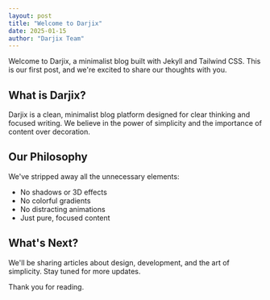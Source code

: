 ```yaml
---
layout: post
title: "Welcome to Darjix"
date: 2025-01-15
author: "Darjix Team"
---
```


Welcome to Darjix, a minimalist blog built with Jekyll and Tailwind CSS. This is our first post, and we're excited to share our thoughts with you.

## What is Darjix?

Darjix is a clean, minimalist blog platform designed for clear thinking and focused writing. We believe in the power of simplicity and the importance of content over decoration.

## Our Philosophy

We've stripped away all the unnecessary elements:

- No shadows or 3D effects
- No colorful gradients
- No distracting animations
- Just pure, focused content

## What's Next?

We'll be sharing articles about design, development, and the art of simplicity. Stay tuned for more updates.

Thank you for reading.

